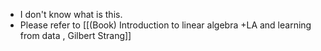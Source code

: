 - I don't know what is this. 
- Please refer to [[(Book) Introduction to linear algebra +LA and learning from data , Gilbert Strang]] 

